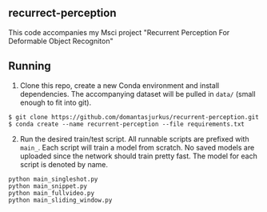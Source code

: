 ## recurrect-perception
This code accompanies my Msci project "Recurrent Perception For Deformable Object Recogniton"

## Running
1. Clone this repo, create a new Conda environment and install dependencies.
The accompanying dataset will be pulled in `data/` (small enough to fit into git).
```
$ git clone https://github.com/domantasjurkus/recurrent-perception.git
$ conda create --name recurrent-perception --file requirements.txt
```

2. Run the desired train/test script. All runnable scripts are prefixed with `main_`.
Each script will train a model from scratch. No saved models are uploaded since the network should train pretty fast.
The model for each script is denoted by name.
```
python main_singleshot.py
python main_snippet.py
python main_fullvideo.py
python main_sliding_window.py
```

